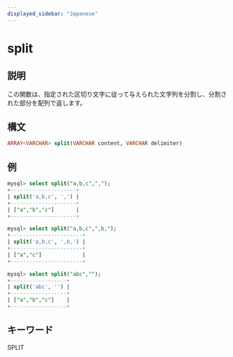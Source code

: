 ```yaml
---
displayed_sidebar: "Japanese"
---
```


# split

## 説明

この関数は、指定された区切り文字に従って与えられた文字列を分割し、分割された部分を配列で返します。

## 構文

```SQL
ARRAY<VARCHAR> split(VARCHAR content, VARCHAR delimiter)
```

## 例

```SQL
mysql> select split("a,b,c",",");
+---------------------+
| split('a,b,c', ',') |
+---------------------+
| ["a","b","c"]       |
+---------------------+

mysql> select split("a,b,c",",b,");
+-----------------------+
| split('a,b,c', ',b,') |
+-----------------------+
| ["a","c"]             |
+-----------------------+

mysql> select split("abc","");
+------------------+
| split('abc', '') |
+------------------+
| ["a","b","c"]    |
+------------------+
```

## キーワード

SPLIT